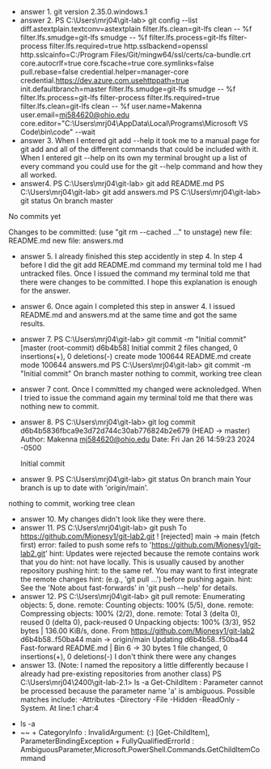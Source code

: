 * answer 1. git version 2.35.0.windows.1
* answer 2. PS C:\Users\mrj04\git-lab> git config --list
diff.astextplain.textconv=astextplain
filter.lfs.clean=git-lfs clean -- %f
filter.lfs.smudge=git-lfs smudge -- %f
filter.lfs.process=git-lfs filter-process
filter.lfs.required=true
http.sslbackend=openssl
http.sslcainfo=C:/Program Files/Git/mingw64/ssl/certs/ca-bundle.crt
core.autocrlf=true
core.fscache=true
core.symlinks=false
pull.rebase=false
credential.helper=manager-core
credential.https://dev.azure.com.usehttppath=true
init.defaultbranch=master
filter.lfs.smudge=git-lfs smudge -- %f
filter.lfs.process=git-lfs filter-process
filter.lfs.required=true
filter.lfs.clean=git-lfs clean -- %f
user.name=Makenna
user.email=mj584620@ohio.edu
core.editor="C:\Users\mrj04\AppData\Local\Programs\Microsoft VS Code\bin\code" --wait
* answer 3. When I entered git add --help it took me to a manual page for git add and all of the different commands that could be included with it. When I entered git --help on its own my terminal brought up a list of every command you could use for the git --help command and how they all worked.
* answer4. PS C:\Users\mrj04\git-lab> git add README.md
PS C:\Users\mrj04\git-lab> git add answers.md
PS C:\Users\mrj04\git-lab> git status
On branch master

No commits yet

Changes to be committed:
  (use "git rm --cached <file>..." to unstage)
        new file:   README.md
        new file:   answers.md
* answer 5. I already finished this step accidently in step 4. In step 4 before I did the git add README.md command my terminal told me I had untracked files. Once I issued the command my terminal told me that there were changes to be committed. I hope this explanation is enough for the answer.
* answer 6. Once again I completed this step in answer 4. I issued README.md and answers.md at the same time and got the same results.
* answer 7. PS C:\Users\mrj04\git-lab> git commit -m "Initial commit"
[master (root-commit) d6b4b58] Initial commit
 2 files changed, 0 insertions(+), 0 deletions(-)
 create mode 100644 README.md
 create mode 100644 answers.md
PS C:\Users\mrj04\git-lab> git commit -m "Initial commit"
On branch master
nothing to commit, working tree clean
* answer 7 cont. Once I committed my changed were acknoledged. When I tried to issue the command again my terminal told me that there was nothing new to commit.
* answer 8. PS C:\Users\mrj04\git-lab> git log
commit d6b4b5836fbca9e3d72d744c30ab776824b2e679 (HEAD -> master)
Author: Makenna <mj584620@ohio.edu>
Date:   Fri Jan 26 14:59:23 2024 -0500

    Initial commit
* answer 9. PS C:\Users\mrj04\git-lab> git status
On branch main
Your branch is up to date with 'origin/main'.

nothing to commit, working tree clean
* answer 10. My changes didn't look like they were there.
* answer 11. PS C:\Users\mrj04\git-lab> git push
To https://github.com/Mjonesy1/git-lab2.git
 ! [rejected]        main -> main (fetch first)
error: failed to push some refs to 'https://github.com/Mjonesy1/git-lab2.git'
hint: Updates were rejected because the remote contains work that you do
hint: not have locally. This is usually caused by another repository pushing
hint: to the same ref. You may want to first integrate the remote changes
hint: (e.g., 'git pull ...') before pushing again.
hint: See the 'Note about fast-forwards' in 'git push --help' for details.
* answer 12. PS C:\Users\mrj04\git-lab> git pull
remote: Enumerating objects: 5, done.
remote: Counting objects: 100% (5/5), done.
remote: Compressing objects: 100% (2/2), done.
remote: Total 3 (delta 0), reused 0 (delta 0), pack-reused 0
Unpacking objects: 100% (3/3), 952 bytes | 136.00 KiB/s, done.
From https://github.com/Mjonesy1/git-lab2
   d6b4b58..f50ba44  main       -> origin/main
Updating d6b4b58..f50ba44
Fast-forward
 README.md | Bin 6 -> 30 bytes
 1 file changed, 0 insertions(+), 0 deletions(-)
I don't think there were any changes
* answer 13. (Note: I named the repository a little differently because I already had pre-existing repositories from another class)
PS C:\Users\mrj04\2400\git-lab-2.1> ls -a
Get-ChildItem : Parameter cannot be processed because the parameter name 'a' is ambiguous. Possible matches include:
-Attributes -Directory -File -Hidden -ReadOnly -System.
At line:1 char:4
+ ls -a
+    ~~
    + CategoryInfo          : InvalidArgument: (:) [Get-ChildItem], ParameterBindingException
    + FullyQualifiedErrorId : AmbiguousParameter,Microsoft.PowerShell.Commands.GetChildItemCommand
